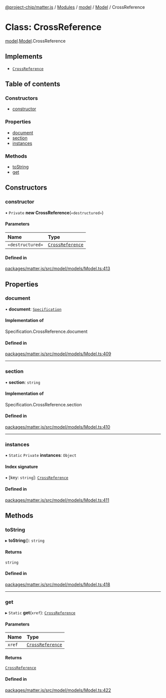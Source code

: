 [@project-chip/matter.js](../README.md) / [Modules](../modules.md) / [model](../modules/model.md) / [Model](../modules/model.Model.md) / CrossReference

# Class: CrossReference

[model](../modules/model.md).[Model](../modules/model.Model.md).CrossReference

## Implements

- [`CrossReference`](../modules/model.Specification.md#crossreference)

## Table of contents

### Constructors

- [constructor](model.Model.CrossReference.md#constructor)

### Properties

- [document](model.Model.CrossReference.md#document)
- [section](model.Model.CrossReference.md#section)
- [instances](model.Model.CrossReference.md#instances)

### Methods

- [toString](model.Model.CrossReference.md#tostring)
- [get](model.Model.CrossReference.md#get)

## Constructors

### constructor

• `Private` **new CrossReference**(`«destructured»`)

#### Parameters

| Name | Type |
| :------ | :------ |
| `«destructured»` | [`CrossReference`](../modules/model.Specification.md#crossreference) |

#### Defined in

[packages/matter.js/src/model/models/Model.ts:413](https://github.com/project-chip/matter.js/blob/b7330d72/packages/matter.js/src/model/models/Model.ts#L413)

## Properties

### document

• **document**: [`Specification`](../enums/model.Specification-1.md)

#### Implementation of

Specification.CrossReference.document

#### Defined in

[packages/matter.js/src/model/models/Model.ts:409](https://github.com/project-chip/matter.js/blob/b7330d72/packages/matter.js/src/model/models/Model.ts#L409)

___

### section

• **section**: `string`

#### Implementation of

Specification.CrossReference.section

#### Defined in

[packages/matter.js/src/model/models/Model.ts:410](https://github.com/project-chip/matter.js/blob/b7330d72/packages/matter.js/src/model/models/Model.ts#L410)

___

### instances

▪ `Static` `Private` **instances**: `Object`

#### Index signature

▪ [key: `string`]: [`CrossReference`](model.Model.CrossReference.md)

#### Defined in

[packages/matter.js/src/model/models/Model.ts:411](https://github.com/project-chip/matter.js/blob/b7330d72/packages/matter.js/src/model/models/Model.ts#L411)

## Methods

### toString

▸ **toString**(): `string`

#### Returns

`string`

#### Defined in

[packages/matter.js/src/model/models/Model.ts:418](https://github.com/project-chip/matter.js/blob/b7330d72/packages/matter.js/src/model/models/Model.ts#L418)

___

### get

▸ `Static` **get**(`xref`): [`CrossReference`](model.Model.CrossReference.md)

#### Parameters

| Name | Type |
| :------ | :------ |
| `xref` | [`CrossReference`](../modules/model.Specification.md#crossreference) |

#### Returns

[`CrossReference`](model.Model.CrossReference.md)

#### Defined in

[packages/matter.js/src/model/models/Model.ts:422](https://github.com/project-chip/matter.js/blob/b7330d72/packages/matter.js/src/model/models/Model.ts#L422)
